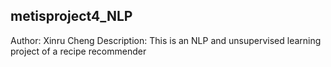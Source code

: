 ## metisproject4_NLP




Author: Xinru Cheng
Description: This is an NLP and unsupervised learning project of a recipe recommender


